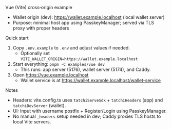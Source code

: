 Vue (Vite) cross‑origin example

- Wallet origin (dev): https://wallet.example.localhost (local wallet server)
- Purpose: minimal host app using PasskeyManager; served via TLS proxy with proper headers

Quick start

1) Copy `.env.example` to `.env` and adjust values if needed.
   - Optionally set `VITE_WALLET_ORIGIN=https://wallet.example.localhost`
2) Start everything: `pnpm -C examples/vue dev`
   - This runs: app server (5176), wallet server (5174), and Caddy.
3) Open https://vue.example.localhost
   - Wallet service is at https://wallet.example.localhost/wallet-service

Notes

- Headers: vite.config.ts uses `tatchiServeSdk` + `tatchiHeaders` (app) and `tatchiDevServer` (wallet).
- UI: Input with username postfix + Register/Login using PasskeyManager.
- No manual `_headers` setup needed in dev; Caddy proxies TLS hosts to local Vite servers.
